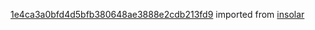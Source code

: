 [1e4ca3a0bfd4d5bfb380648ae3888e2cdb213fd9](https://github.com/insolar/insolar/commit/1e4ca3a0bfd4d5bfb380648ae3888e2cdb213fd9) imported from [insolar](https://github.com/insolar/insolar)
